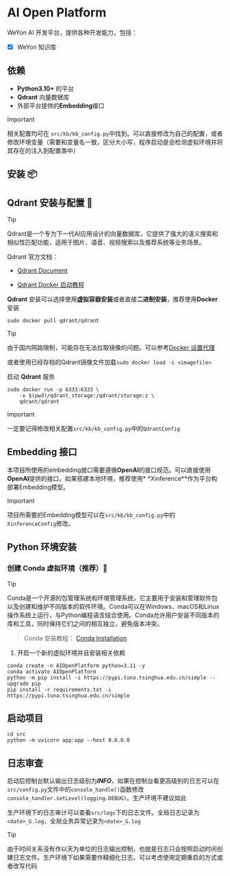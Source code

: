 # AI Open Platform

WeYon AI 开发平台，提供各种开发能力，包括：

- [x] WeYon 知识库

## 依赖

- **Python3.10+** 的平台
- **Qdrant** 向量数据库
- 外部平台提供的**Embedding**接口

> [!Important]
>
> 相关配置均可在 `src/kb/kb_config.py`中找到。可以直接修改为自己的配置，或者修改环境变量（需要和变量名一致，区分大小写，程序启动是会检测虚拟环境并将其存在的注入到配置类中）

## 安装 :package:

## Qdrant 安装与配置 :minidisc:

> [!Tip]
>
> Qdrant是一个专为下一代AI应用设计的向量数据库，它提供了强大的语义搜索和相似性匹配功能，适用于图片、语音、视频搜索以及推荐系统等业务场景。
>
> Qdrant 官方文档：
>
> - [Qdrant Document](https://qdrant.tech/documentation/)
>
> - [Qdrant Docker 启动教程](https://qdrant.tech/documentation/quickstart/)

**Qdrant** 安装可以选择使用**虚拟容器安装**或者直接**二进制安装**，推荐使用**Docker**安装

```shell
sudo docker pull qdrant/qdrant
```

> [!Tip]
>
> 由于国内网路限制，可能存在无法拉取镜像的问题。可以参考[Docker 设置代理](https://neucrack.com/p/286)
>
> 或者使用已经存档的Qdrant镜像文件加载`sudo docker load -i <imagefile>`

启动 **Qdrant** 服务

```shell
sudo docker run -p 6333:6333 \
    -v $(pwd)/qdrant_storage:/qdrant/storage:z \
    qdrant/qdrant
```

> [!Important]
>
> 一定要记得修改相关配置`src/kb/kb_config.py`中的`QdrantConfig`

## Embedding 接口

本项目所使用的embedding接口需要遵循**OpenAI**的接口规范。可以直接使用**OpenAI**提供的接口。如果搭建本地环境，推荐使用*
*Xinference**作为平台构部署Embedding模型。



> [!Important]
>
> 项目所需要的Embedding模型可以在`src/kb/kb_config.py`中的`XinferenceConfig`修改。

## Python 环境安装

### 创建 Conda 虚拟环境（推荐）:star2:

> [!Tip]
>
Conda是一个开源的包管理系统和环境管理系统，它主要用于安装和管理软件包以及创建和维护不同版本的软件环境。Conda可以在Windows、macOS和Linux操作系统上运行，与Python编程语言结合使用。Conda允许用户安装不同版本的库和工具，同时保持它们之间的相互独立，避免版本冲突。
>
> Conda 安装教程： [Conda Installation](https://conda.io/projects/conda/en/latest/user-guide/install/index.html)

1. 开启一个新的虚拟环境并且安装相关依赖

```shell
conda create -n AIOpenPlatform python=3.11 -y
conda activate AIOpenPlatform
python -m pip install -i https://pypi.tuna.tsinghua.edu.cn/simple --upgrade pip
pip install -r requirements.txt -i https://pypi.tuna.tsinghua.edu.cn/simple
```

## 启动项目

```shell
cd src
python -m uvicorn app:app --host 0.0.0.0
```

## 日志审查

启动后控制台默认输出日志级别为***INFO***，如果在控制台看更高级别的日志可以在`src/config.py`文件中的`console_handle()`函数修改
`console_handler.setLevel(logging.DEBUG)`。生产环境不建议如此

生产环境下的日志审计可以查看`src/logs`下的日志文件。全局日志记录为`<date>_G.log`，全局业务异常记录为`<date>_G.log`

> [!Tip]
>
> 由于时间关系没有作以天为单位的日志输出控制，也就是日志只会按照启动时间创建日志文件。生产环境下如果需要作精细化日志，可以考虑使用定期重启的方式或者改写代码



